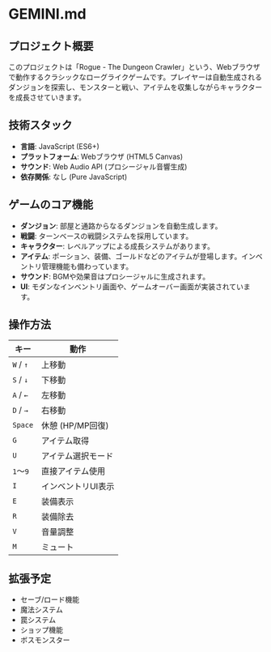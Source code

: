 # GEMINI.md

## プロジェクト概要

このプロジェクトは「Rogue - The Dungeon Crawler」という、Webブラウザで動作するクラシックなローグライクゲームです。プレイヤーは自動生成されるダンジョンを探索し、モンスターと戦い、アイテムを収集しながらキャラクターを成長させていきます。

## 技術スタック

- **言語**: JavaScript (ES6+)
- **プラットフォーム**: Webブラウザ (HTML5 Canvas)
- **サウンド**: Web Audio API (プロシージャル音響生成)
- **依存関係**: なし (Pure JavaScript)

## ゲームのコア機能

- **ダンジョン**: 部屋と通路からなるダンジョンを自動生成します。
- **戦闘**: ターンベースの戦闘システムを採用しています。
- **キャラクター**: レベルアップによる成長システムがあります。
- **アイテム**: ポーション、装備、ゴールドなどのアイテムが登場します。インベントリ管理機能も備わっています。
- **サウンド**: BGMや効果音はプロシージャルに生成されます。
- **UI**: モダンなインベントリ画面や、ゲームオーバー画面が実装されています。

## 操作方法

| キー | 動作 |
|---|---|
| `W` / `↑` | 上移動 |
| `S` / `↓` | 下移動 |
| `A` / `←` | 左移動 |
| `D` / `→` | 右移動 |
| `Space` | 休憩 (HP/MP回復) |
| `G` | アイテム取得 |
| `U` | アイテム選択モード |
| `1`～`9` | 直接アイテム使用 |
| `I` | インベントリUI表示 |
| `E` | 装備表示 |
| `R` | 装備除去 |
| `V` | 音量調整 |
| `M` | ミュート |

## 拡張予定

- セーブ/ロード機能
- 魔法システム
- 罠システム
- ショップ機能
- ボスモンスター
